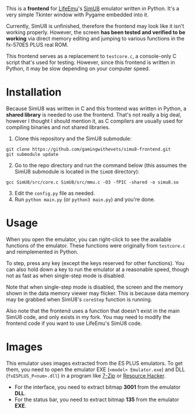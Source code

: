 This is a **frontend** for [LifeEmu](https://github.com/LifeEmu)'s [SimU8](https://github.com/LifeEmu/SimU8) emulator written in Python. 
It's a very simple Tkinter window with Pygame embedded into it.

Currently, SimU8 is unfinished, therefore the frontend may look like it isn't working properly.
However, the screen **has been tested and verified to be working** via direct memory editing and jumping to various functions in the fx-570ES PLUS real ROM.

This frontend serves as a replacement to `testcore.c`, a console-only C script that's used for testing.
However, since this frontend is written in Python, it may be slow depending on your computer speed.

# Installation
Because SimU8 was written in C and this frontend was written in Python, a **shared library** is needed to use the frontend.
That's not really a big deal, however I thought I should mention it, as C compilers are usually used for compiling binaries and not shared libraries.

1. Clone this repository and the SimU8 submodule:
```
git clone https://github.com/gamingwithevets/simu8-frontend.git
git submodule update
```
2. Go to the repo directory and run the command below (this assumes the SimU8 submodule is located in the `SimU8` directory):
```
gcc SimU8/src/core.c SimU8/src/mmu.c -O3 -fPIC -shared -o simu8.so
```
3. Edit the `config.py` file as needed.
4. Run `python main.py` (or `python3 main.py`) and you're done.

# Usage
When you open the emulator, you can right-click to see the available functions of the emulator.
These functions were originally from `testcore.c` and reimplemented in Python.

To step, press any key (except the keys reserved for other functions). You can also hold down a key to run the emulator at a reasonable speed, though not as fast as when single-step mode is disabled.

Note that when single-step mode is disabled, the screen and the memory shown in the data memory viewer may flicker.
This is because data memory may be grabbed when SimU8's `coreStep` function is running.

Also note that the frontend uses a function that doesn't exist in the main SimU8 code, and only exists in my fork. You may need to modify the frontend code if you want to use LifeEmu's SimU8 code.

# Images
This emulator uses images extracted from the ES PLUS emulators. To get them, you need to open the emulator EXE (`<model> Emulator.exe`) and DLL (`fxESPLUS_P<num>.dll`) in a program like [7-Zip](https://7-zip.org) or [Resource Hacker](http://angusj.com/resourcehacker).
- For the interface, you need to extract bitmap **3001** from the emulator **DLL**.
- For the status bar, you need to extract bitmap **135** from the emulator **EXE**.
